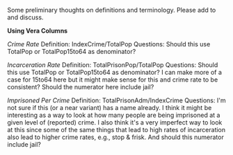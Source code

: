 Some preliminary thoughts on definitions and terminology. Please add to and discuss.

**Using Vera Columns**

*Crime Rate* 
Definition: IndexCrime/TotalPop 
Questions: Should this use TotalPop or TotalPop15to64 as denominator?

*Incarceration Rate*
Definition: TotalPrisonPop/TotalPop
Questions: Should this use TotalPop or TotalPop15to64 as denominator?  I can make more of a case for 15to64 here but it might make sense for this and crime rate to be consistent?  Should the numerator here include jail?

*Imprisoned Per Crime*
Definition: TotalPrisonAdm/IndexCrime
Questions: I'm not sure if this (or a near variant) has a name already.  I think it might be interesting as a way to look at how many people are being imprisoned at a given level of (reported) crime.  I also think it's a very imperfect way to look at this since some of the same things that lead to high rates of incarceration also lead to higher crime rates, e.g., stop & frisk. And should this numerator include jail?



